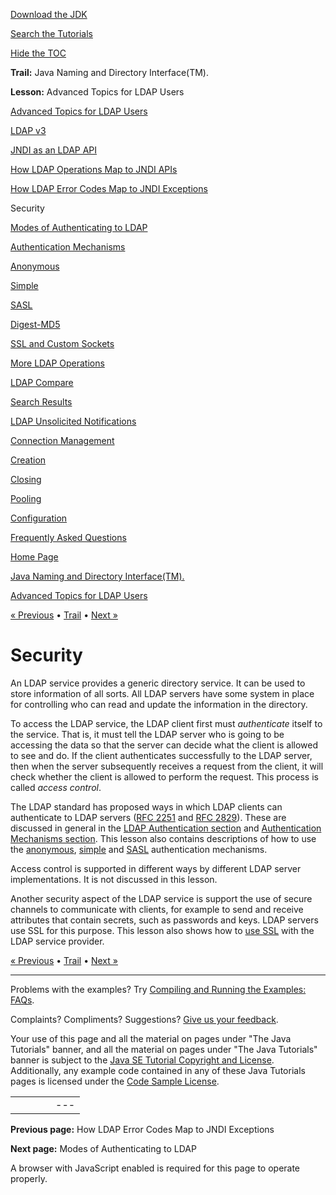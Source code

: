 [Download
the JDK](http://java.sun.com/javase/6/download.jsp)
  
[Search the
Tutorials](../../search.html)
  
[Hide the TOC](javascript:toggleLeft())

**Trail:** Java Naming and Directory Interface(TM).
  
**Lesson:** Advanced Topics for LDAP Users

[Advanced Topics for LDAP Users](index.html)

[LDAP v3](ldap.html)

[JNDI as an LDAP API](jndi.html)

[How LDAP Operations Map to JNDI APIs](operations.html)

[How LDAP Error Codes Map to JNDI Exceptions](exceptions.html)

Security

[Modes of Authenticating to LDAP](authentication.html)

[Authentication Mechanisms](auth_mechs.html)

[Anonymous](anonymous.html)

[Simple](simple.html)

[SASL](sasl.html)

[Digest-MD5](digest.html)

[SSL and Custom Sockets](ssl.html)

[More LDAP Operations](rename.html)

[LDAP Compare](compare.html)

[Search Results](result.html)

[LDAP Unsolicited Notifications](unsol.html)

[Connection Management](connect.html)

[Creation](create.html)

[Closing](close.html)

[Pooling](pool.html)

[Configuration](config.html)

[Frequently Asked Questions](faq.html)

[Home Page](../../index.html)
>
[Java Naming and Directory Interface(TM).](../index.html)
>
[Advanced Topics for LDAP Users](index.html)

[« Previous](exceptions.html) • [Trail](../TOC.html) • [Next »](authentication.html)

# Security

An LDAP service provides a generic directory service. It can be used
to store information of all sorts. All LDAP
servers have some system in place for controlling who
can read and update the information in the directory.

To access the LDAP service, the LDAP client first must
*authenticate* itself to the service. That is, it
must tell the LDAP server who is going to be accessing the data
so that the
server can decide what the client is allowed to see and do.
If the client authenticates successfully to the LDAP server,
then when the server subsequently receives a request from the client,
it will check whether the client is allowed to perform the
request. This process is called *access control*.

The LDAP standard has proposed ways in which LDAP clients can
authenticate to LDAP servers
([RFC 2251](http://ietf.org/rfc/rfc2251.txt) and
[RFC 2829](http://ietf.org/rfc/rfc2829.txt)).
These are discussed in general
in the [LDAP Authentication section](authentication.html) and
[Authentication Mechanisms section](auth_mechs.html).
This lesson also contains descriptions of how to use the
[anonymous](anonymous.html),
[simple](simple.html)
and
[SASL](sasl.html) authentication mechanisms.

Access control is supported in different ways by different LDAP
server implementations. It is not discussed in this lesson.

Another security aspect of the LDAP service is support the use
of secure channels to communicate with clients, for example to send and receive
attributes that contain secrets, such as passwords and keys.
LDAP servers use SSL for this purpose.
This lesson also shows how to [use SSL](ssl.html)
with the LDAP service provider.

[« Previous](exceptions.html)
•
[Trail](../TOC.html)
•
[Next »](authentication.html)

---

Problems with the examples? Try [Compiling and Running
the Examples: FAQs](../../information/run-examples.html).
  
Complaints? Compliments? Suggestions? [Give
us your feedback](http://download.oracle.com/javase/feedback.html).

Your use of this page and all the material on pages under "The Java Tutorials" banner,
and all the material on pages under "The Java Tutorials" banner is subject to the [Java SE Tutorial Copyright
and License](../../information/license.html).
Additionally, any example code contained in any of these Java
Tutorials pages is licensed under the
[Code
Sample License](http://developers.sun.com/license/berkeley_license.html).

|  |  |  |  |  |
| --- | --- | --- | --- | --- |
| |  |  | | --- | --- | | duke image | Oracle logo | | [About Oracle](http://www.oracle.com/us/corporate/index.html) | [Oracle Technology Network](http://www.oracle.com/technology/index.html) | [Terms of Service](https://www.samplecode.oracle.com/servlets/CompulsoryClickThrough?type=TermsOfService) | Copyright © 1995, 2011 Oracle and/or its affiliates. All rights reserved. |

**Previous page:** How LDAP Error Codes Map to JNDI Exceptions
  
**Next page:** Modes of Authenticating to LDAP




A browser with JavaScript enabled is required for this page to operate properly.